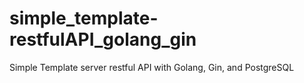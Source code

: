 # simple_template-restfulAPI_golang_gin

Simple Template server restful API with Golang, Gin, and PostgreSQL
